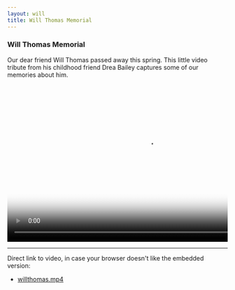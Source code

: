 ```yaml
---
layout: will
title: Will Thomas Memorial
---
```


### Will Thomas Memorial

Our dear friend Will Thomas passed away this spring. This little video tribute from his childhood friend Drea Bailey captures some of our memories about him.

<pre><video width="640" height="360" controls preload="auto" poster="/will/will.jpg">
  <source src="https://www.dropbox.com/s/muwr6emzvm1ars1/willthomas.mp4?dl=1" type="video/mp4"/>
  Your browser doesn't seem to support the HTML5 video tag.
</video></pre>

---

Direct link to video, in case your browser doesn't like the embedded version:

* [willthomas.mp4](https://www.dropbox.com/s/muwr6emzvm1ars1/willthomas.mp4)
